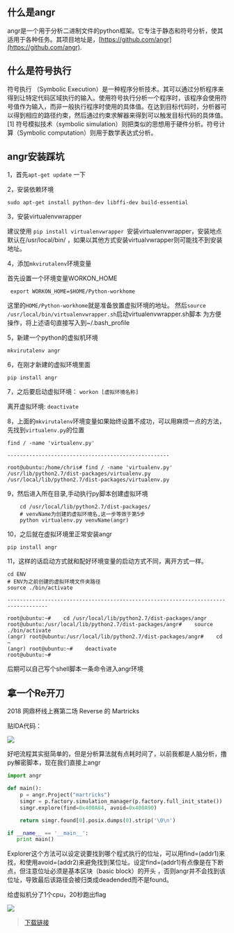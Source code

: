 
## 什么是angr

angr是一个用于分析二进制文件的python框架。它专注于静态和符号分析，使其适用于各种任务。其项目地址是，[https://github.com/angr](https://github.com/angr).

## 什么是符号执行

符号执行 （Symbolic Execution）是一种程序分析技术。其可以通过分析程序来得到让特定代码区域执行的输入。使用符号执行分析一个程序时，该程序会使用符号值作为输入，而非一般执行程序时使用的具体值。在达到目标代码时，分析器可以得到相应的路径约束，然后通过约束求解器来得到可以触发目标代码的具体值。[1]
符号模拟技术（symbolic simulation）则把类似的思想用于硬件分析。符号计算（Symbolic computation）则用于数学表达式分析。

## angr安装踩坑

1，首先`apt-get update` 一下

2，安装依赖环境

	sudo apt-get install python-dev libffi-dev build-essential

3，安装virtualenvwrapper

建议使用 `pip install virtualenvwrapper `安装virtualenvwrapper，安装地点默认在/usr/local/bin/ ，如果以其他方式安装virtualvwrapper则可能找不到安装地址。

4，添加`mkvirutalenv`环境变量

首先设置一个环境变量WORKON_HOME

` export WORKON_HOME=$HOME/Python-workhome`

这里的`HOME/Python-workhome`就是准备放置虚拟环境的地址。 
然后`source /usr/local/bin/virtualenvwrapper.sh`启动virtualenvwrapper.sh脚本 
为方便操作，将上述语句直接写入到~/.bash_profile


5，新建一个python的虚拟机环境

	mkvirutalenv angr

6，在刚才新建的虚拟环境里面

	pip install angr

7，之后要启动虚拟环境： `workon [虚拟环境名称]`

   离开虚拟环境: `deactivate`

8，上面的`mkvirutalenv`环境变量如果始终设置不成功，可以用麻烦一点的方法，先找到`virtualenv.py`的位置

```shell
find / -name 'virtualenv.py'

----------------------------------------------------

root@ubuntu:/home/chris# find / -name 'virtualenv.py'
/usr/lib/python2.7/dist-packages/virtualenv.py
/usr/local/lib/python2.7/dist-packages/virtualenv.py
```

9，然后进入所在目录,手动执行py脚本创建虚拟环境
    
```shell
    cd /usr/local/lib/python2.7/dist-packages/
	# venvName为创建的虚拟环境名,这一步等效于第5步
	python virtualenv.py venvName(angr)
```

10，之后就在虚拟环境里正常安装angr

	pip install angr

11，这样的话启动方式就和配好环境变量的启动方式不同，离开方式一样。

```shell
cd ENV
# ENV为之前创建的虚拟环境文件夹路径
source ./bin/activate

-----------------------------------------------------------------------------------

root@ubuntu:~#    cd /usr/local/lib/python2.7/dist-packages/angr
root@ubuntu:/usr/local/lib/python2.7/dist-packages/angr#    source ./bin/activate
(angr) root@ubuntu:/usr/local/lib/python2.7/dist-packages/angr#    cd ~
(angr) root@ubuntu:~#    deactivate
root@ubuntu:~#  
```
后期可以自己写个shell脚本一条命令进入angr环境


## 拿一个Re开刀

2018 网鼎杯线上赛第二场 Reverse 的 Martricks

贴IDA代码：

![](https://raw.githubusercontent.com/yxshyj/yxshyj.github.io/master/img/pic/angr/1.jpg)

好吧流程其实挺简单的，但是分析算法就有点耗时间了，以前我都是人脑分析，撸py解密脚本，现在我们直接上angr

```python
import angr

def main():
    p = angr.Project("martricks")
    simgr = p.factory.simulation_manager(p.factory.full_init_state())
    simgr.explore(find=0x400A84, avoid=0x400A90)

    return simgr.found[0].posix.dumps(0).strip('\0\n')

if __name__ == '__main__':
   print main()
```

Explorer这个方法可以设定说要找到哪个程式执行的位址，可以用find=(addr1)来找，和使用avoid=(addr2)来避免找到某位址。设定find=(addr1)有点像是在下断点，但注意位址必须是基本区块（basic block）的开头 ，否则angr并不会找到该位址，导致最后该路径会被归类成deadended而不是found。

给虚拟机分了1个cpu，20秒跑出flag

![](https://raw.githubusercontent.com/yxshyj/yxshyj.github.io/master/img/pic/angr/2.jpg)

>[下载链接](https://github.com/yxshyj/project/tree/master/reverse/angr)
















